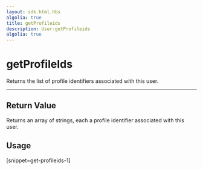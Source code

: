 ```yaml
---
layout: sdk.html.hbs
algolia: true
title: getProfileids
description: User:getProfileids
algolia: true
---
```

  

# getProfileIds
Returns the list of profile identifiers associated with this user.

---

## Return Value

Returns an array of strings, each a profile identifier associated with this user.

## Usage

[snippet=get-profileids-1]
